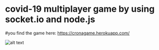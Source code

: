 # covid-19 multiplayer game by using socket.io and node.js
#you find the game here: https://cronagame.herokuapp.com/

![alt text](https://github.com/NasirHaidari/virus/blob/master/public/assets/images/crona.png)
